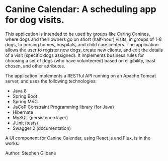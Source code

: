 # Canine Calendar: A scheduling app for dog visits.

This application is intended to be used by groups like Caring Canines, where dogs
and their owners go on short (half-hour) visits, in groups of 1-8 dogs, to nursing homes, hospitals, and child care centers.
The application allows the user to register new dogs, create new clients, and edit the details of a visit (specific dogs
assigned).  It implements business rules for choosing a set of dogs (who have volunteered) based on eligibility,
least chosen, and other attributes.

The application implements a RESTful API running on an Apache Tomcat server, and uses the following technologies:

* Java 8
* Spring Boot
* Spring MVC
* JaCoP Constraint Programming library (for Java)
* Hibernate
* MySQL (persistence layer)
* JUnit (tests)
* Swagger 2 (documentation)

A UI component for Canine Calendar, using React.js and Flux, is in the works.

Author: Stephen Gilbane
